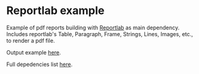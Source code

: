 # Reportlab example

Example of pdf reports building with [Reportlab](https://https://www.reportlab.com/) as main dependency. Includes reportlab's Table, Paragraph, Frame, Strings, Lines, Images, etc., to render a pdf file.

Output example [here](https://github.com/EkoTunde/reportlab_example/blob/master/src/example.pdf).

Full depedencies list [here](https://github.com/EkoTunde/reportlab_example/blob/master/requirements.txt).
